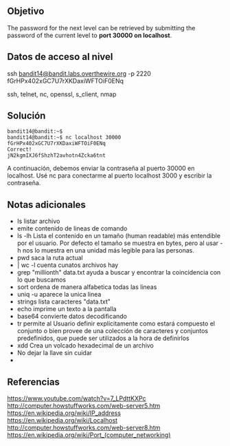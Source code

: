  ## Objetivo
The password for the next level can be retrieved by submitting the password of the current level to **port 30000 on localhost**.


## Datos de acceso al nivel 
ssh bandit14@bandit.labs.overthewire.org -p 2220
fGrHPx402xGC7U7rXKDaxiWFTOiF0ENq

ssh, telnet, nc, openssl, s_client, nmap
 

## Solución

``` 
bandit14@bandit:~$
bandit14@bandit:~$ nc localhost 30000
fGrHPx402xGC7U7rXKDaxiWFTOiF0ENq
Correct!
jN2kgmIXJ6fShzhT2avhotn4Zcka6tnt

```
A continuación, debemos enviar la contraseña al puerto 30000 en localhost. Usé nc para conectarme al puerto localhost 3000 y escribir la contraseña.

## Notas adicionales
- ls listar archivo
- emite contenido de lineas de comando
- ls -lh  Lista el contenido en un tamaño (human readable) más entendible por el usuario. Por defecto el tamaño se muestra en bytes, pero al usar -h nos lo muestra en una unidad más legible para las personas.
- pwd saca la ruta actual
- | wc -l cuenta cunatos archivos hay
- grep  "millionth" data.txt ayuda a buscar y encontrar la coincidencia con lo que buscamos
- sort ordena de manera alfabetica todas las lineas
- uniq -u aparece la unica linea
- strings lista caracteres "data.txt"
- echo imprime un texto a la pantalla
- base64 convierte datos decodificando
- tr permite al Usuario definir explícitamente como estará compuesto el conjunto o bien provee de una colección de caracteres y conjuntos predefinidos, que puede ser utilizados a la hora de definirlos
- xdd Crea un volcado hexadecimal de un archivo 
- No dejar la llave sin cuidar
- 

## Referencias
https://www.youtube.com/watch?v=7_LPdttKXPc
http://computer.howstuffworks.com/web-server5.htm
https://en.wikipedia.org/wiki/IP_address
https://en.wikipedia.org/wiki/Localhost
http://computer.howstuffworks.com/web-server8.htm
https://en.wikipedia.org/wiki/Port_(computer_networking)
